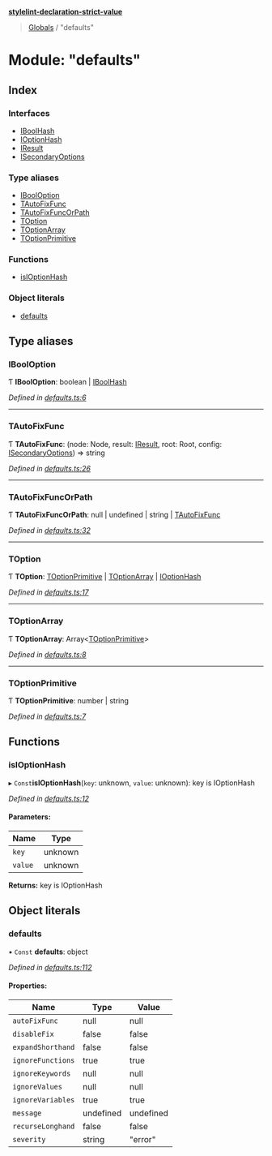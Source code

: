 **[stylelint-declaration-strict-value](../README.md)**

> [Globals](../README.md) / "defaults"

# Module: "defaults"

## Index

### Interfaces

* [IBoolHash](../interfaces/_defaults_.iboolhash.md)
* [IOptionHash](../interfaces/_defaults_.ioptionhash.md)
* [IResult](../interfaces/_defaults_.iresult.md)
* [ISecondaryOptions](../interfaces/_defaults_.isecondaryoptions.md)

### Type aliases

* [IBoolOption](_defaults_.md#ibooloption)
* [TAutoFixFunc](_defaults_.md#tautofixfunc)
* [TAutoFixFuncOrPath](_defaults_.md#tautofixfuncorpath)
* [TOption](_defaults_.md#toption)
* [TOptionArray](_defaults_.md#toptionarray)
* [TOptionPrimitive](_defaults_.md#toptionprimitive)

### Functions

* [isIOptionHash](_defaults_.md#isioptionhash)

### Object literals

* [defaults](_defaults_.md#defaults)

## Type aliases

### IBoolOption

Ƭ  **IBoolOption**: boolean \| [IBoolHash](../interfaces/_defaults_.iboolhash.md)

*Defined in [defaults.ts:6](https://github.com/AndyOGo/stylelint-declaration-strict-value/blob/9dd516f/src/defaults.ts#L6)*

___

### TAutoFixFunc

Ƭ  **TAutoFixFunc**: (node: Node, result: [IResult](../interfaces/_defaults_.iresult.md), root: Root, config: [ISecondaryOptions](../interfaces/_defaults_.isecondaryoptions.md)) => string

*Defined in [defaults.ts:26](https://github.com/AndyOGo/stylelint-declaration-strict-value/blob/9dd516f/src/defaults.ts#L26)*

___

### TAutoFixFuncOrPath

Ƭ  **TAutoFixFuncOrPath**: null \| undefined \| string \| [TAutoFixFunc](_defaults_.md#tautofixfunc)

*Defined in [defaults.ts:32](https://github.com/AndyOGo/stylelint-declaration-strict-value/blob/9dd516f/src/defaults.ts#L32)*

___

### TOption

Ƭ  **TOption**: [TOptionPrimitive](_defaults_.md#toptionprimitive) \| [TOptionArray](_defaults_.md#toptionarray) \| [IOptionHash](../interfaces/_defaults_.ioptionhash.md)

*Defined in [defaults.ts:17](https://github.com/AndyOGo/stylelint-declaration-strict-value/blob/9dd516f/src/defaults.ts#L17)*

___

### TOptionArray

Ƭ  **TOptionArray**: Array\<[TOptionPrimitive](_defaults_.md#toptionprimitive)>

*Defined in [defaults.ts:8](https://github.com/AndyOGo/stylelint-declaration-strict-value/blob/9dd516f/src/defaults.ts#L8)*

___

### TOptionPrimitive

Ƭ  **TOptionPrimitive**: number \| string

*Defined in [defaults.ts:7](https://github.com/AndyOGo/stylelint-declaration-strict-value/blob/9dd516f/src/defaults.ts#L7)*

## Functions

### isIOptionHash

▸ `Const`**isIOptionHash**(`key`: unknown, `value`: unknown): key is IOptionHash

*Defined in [defaults.ts:12](https://github.com/AndyOGo/stylelint-declaration-strict-value/blob/9dd516f/src/defaults.ts#L12)*

#### Parameters:

Name | Type |
------ | ------ |
`key` | unknown |
`value` | unknown |

**Returns:** key is IOptionHash

## Object literals

### defaults

▪ `Const` **defaults**: object

*Defined in [defaults.ts:112](https://github.com/AndyOGo/stylelint-declaration-strict-value/blob/9dd516f/src/defaults.ts#L112)*

#### Properties:

Name | Type | Value |
------ | ------ | ------ |
`autoFixFunc` | null | null |
`disableFix` | false | false |
`expandShorthand` | false | false |
`ignoreFunctions` | true | true |
`ignoreKeywords` | null | null |
`ignoreValues` | null | null |
`ignoreVariables` | true | true |
`message` | undefined | undefined |
`recurseLonghand` | false | false |
`severity` | string | "error" |
